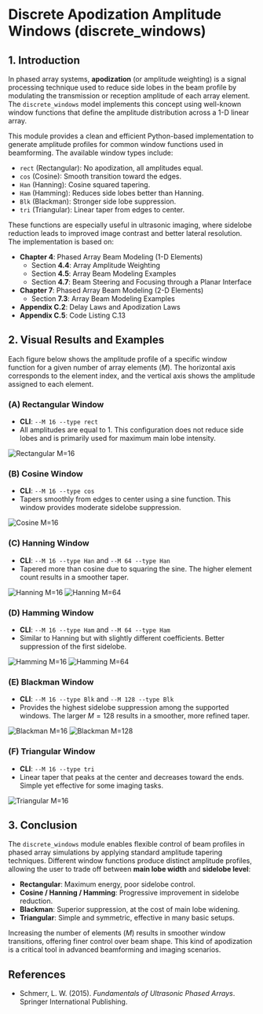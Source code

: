 # **Discrete Apodization Amplitude Windows (discrete_windows)**

## 1. Introduction

In phased array systems, **apodization** (or amplitude weighting) is a signal processing technique used to reduce side lobes in the beam profile by modulating the transmission or reception amplitude of each array element. The `discrete_windows` model implements this concept using well-known window functions that define the amplitude distribution across a 1-D linear array.

This module provides a clean and efficient Python-based implementation to generate amplitude profiles for common window functions used in beamforming. The available window types include:

- `rect` (Rectangular): No apodization, all amplitudes equal.
- `cos` (Cosine): Smooth transition toward the edges.
- `Han` (Hanning): Cosine squared tapering.
- `Ham` (Hamming): Reduces side lobes better than Hanning.
- `Blk` (Blackman): Stronger side lobe suppression.
- `tri` (Triangular): Linear taper from edges to center.

These functions are especially useful in ultrasonic imaging, where sidelobe reduction leads to improved image contrast and better lateral resolution. The implementation is based on:

- **Chapter 4**: Phased Array Beam Modeling (1-D Elements)
  - Section **4.4**: Array Amplitude Weighting
  - Section **4.5**: Array Beam Modeling Examples
  - Section **4.7**: Beam Steering and Focusing through a Planar Interface
- **Chapter 7**: Phased Array Beam Modeling (2-D Elements)
  - Section **7.3**: Array Beam Modeling Examples
- **Appendix C.2**: Delay Laws and Apodization Laws
- **Appendix C.5**: Code Listing C.13

## 2. Visual Results and Examples

Each figure below shows the amplitude profile of a specific window function for a given number of array elements ($M$). The horizontal axis corresponds to the element index, and the vertical axis shows the amplitude assigned to each element.

### **(A) Rectangular Window**

- **CLI**: `--M 16 --type rect`
- All amplitudes are equal to 1. This configuration does not reduce side lobes and is primarily used for maximum main lobe intensity.

![Rectangular M=16](../../examples/figures/Discrete_windows_rect_M16.png)

### **(B) Cosine Window**

- **CLI**: `--M 16 --type cos`
- Tapers smoothly from edges to center using a sine function. This window provides moderate sidelobe suppression.

![Cosine M=16](../../examples/figures/Discrete_windows_cos_M16.png)

### **(C) Hanning Window**

- **CLI**: `--M 16 --type Han` and `--M 64 --type Han`
- Tapered more than cosine due to squaring the sine. The higher element count results in a smoother taper.

![Hanning M=16](../../examples/figures/Discrete_windows_Han_M16.png)
![Hanning M=64](../../examples/figures/Discrete_windows_Han_M64.png)

### **(D) Hamming Window**

- **CLI**: `--M 16 --type Ham` and `--M 64 --type Ham`
- Similar to Hanning but with slightly different coefficients. Better suppression of the first sidelobe.

![Hamming M=16](../../examples/figures/Discrete_windows_Ham_M16.png)
![Hamming M=64](../../examples/figures/Discrete_windows_Ham_M64.png)

### **(E) Blackman Window**

- **CLI**: `--M 16 --type Blk` and `--M 128 --type Blk`
- Provides the highest sidelobe suppression among the supported windows. The larger $M=128$ results in a smoother, more refined taper.

![Blackman M=16](../../examples/figures/Discrete_windows_Blk_M16.png)
![Blackman M=128](../../examples/figures/Discrete_windows_Blk_M128.png)

### **(F) Triangular Window**

- **CLI**: `--M 16 --type tri`
- Linear taper that peaks at the center and decreases toward the ends. Simple yet effective for some imaging tasks.

![Triangular M=16](../../examples/figures/Discrete_windows_tri_M16.png)

## 3. Conclusion

The `discrete_windows` module enables flexible control of beam profiles in phased array simulations by applying standard amplitude tapering techniques. Different window functions produce distinct amplitude profiles, allowing the user to trade off between **main lobe width** and **sidelobe level**:

- **Rectangular**: Maximum energy, poor sidelobe control.
- **Cosine / Hanning / Hamming**: Progressive improvement in sidelobe reduction.
- **Blackman**: Superior suppression, at the cost of main lobe widening.
- **Triangular**: Simple and symmetric, effective in many basic setups.

Increasing the number of elements ($M$) results in smoother window transitions, offering finer control over beam shape. This kind of apodization is a critical tool in advanced beamforming and imaging scenarios.

## References

- Schmerr, L. W. (2015). *Fundamentals of Ultrasonic Phased Arrays*. Springer International Publishing.
